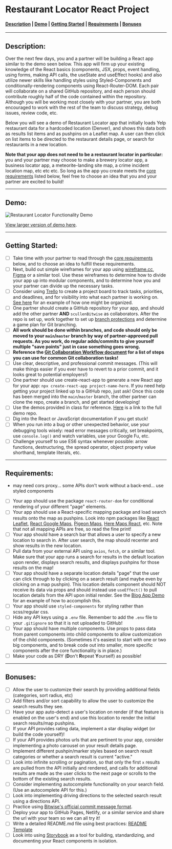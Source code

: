 # Restaurant Locator React Project

#### [Description](#description) | [Demo](#demo) | [Getting Started](#getting-started) | [Requirements](#requirements) | [Bonuses](#bonuses)

---------

## Description:
Over the next few days, you and a partner will be building a React app similar to the demo seen below. This app will firm up your existing knowledge of the React basics (components, JSX, props, event handling, using forms, making API calls, the useState and useEffect hooks) and also utilize newer skills like handling styles using Styled-Components and conditionally-rendering components using React-Router-DOM. Each pair will collaborate on a shared GitHub repository, and each person should contribute roughly half of the code contained within the repository. Although you will be working most closely with your partner, you are both encouraged to work with the rest of the team to discuss strategy, debug issues, review code, etc.

Below you will see a demo of Restaurant Locator app that initially loads Yelp restaurant data for a hardcoded location (Denver), and shows this data both as results list items and as pushpins on a Leaflet map. A user can then click on list items to be directed to the restaurant details page, or search for restaurants in a new location.

**Note that your app does not need to be a restaurant locator in particular:** you and your partner may choose to make a brewery locator app, a business locator app, a meteorite-landing site map, a crime incident location map, etc etc etc. So long as the app you create meets the [core requirements](#requirements) listed below, feel free to choose an idea that you and your partner are excited to build!

---------

## Demo:

![Restaurant Locator Functionality Demo](employee-directory-demo.gif)

[View larger version of demo here](https://watch.screencastify.com/v/9EB97BcHHvZw2y7D58UD).

---------

## Getting Started:

- [ ] Take time with your partner to read through the [core requirements](#requirements) below, and to choose an idea to fulfill these requirements.
- [ ] Next, build out simple wireframes for your app using [wireframe.cc](https://wireframe.cc/), [Figma](https://www.figma.com/) or a similar tool. Use these wireframes to determine how to divide your app up into modular components, and to determine how you and your partner can divide up the necessary tasks.
- [ ] Consider using [Trello](http://trello.com) to create a project board to track tasks, priorities, and deadlines, and for visibility into what each partner is working on. [See here](https://trello.com/b/WjhFXOdJ/demo-project-board) for an example of how one might be organized.
- [ ] One partner should create a GitHub repository for your app, and should add the other partner **AND** `scullenBitwise` as collaborators. After the repo is set up, work together to set up [branch protections](https://docs.github.com/en/enterprise-server@3.2/repositories/configuring-branches-and-merges-in-your-repository/defining-the-mergeability-of-pull-requests/about-protected-branches) and determine a game plan for Git branching.
- [ ] **All work should be done within branches, and code should only be moved to your `main`/`master` branch by way of partner-approved pull requests. As you work, do regular adds/commits to give yourself multiple "save points" just in case something goes wrong.**
- [ ] **Reference the [Git Collaboration Workflow document](https://github.com/scullenBitwise/git-collaboration-workflow) for a list of steps you can use for common Git collaboration tasks!**
- [ ] Use clear, descriptive, and professional commit messages. (This will make things easier if you ever have to revert to a prior commit, and it looks great to potential employers!)
- [ ] One partner should use create-react-app to generate a new React app for your app: `npx create-react-app project-name-here`. If you need help getting your project linked up to a GitHub repo, just ask! Once this code has been merged into the `main`/`master` branch, the other partner can clone the repo, create a branch, and get started developing!
- [ ] Use the demos provided in class for reference. [Here](https://github.com/scullenBitwise/react-apprenticeship) is a link to the full demo repo.
- [ ] Dig into the React or JavaScript documentation if you get stuck!
- [ ] When you run into a bug or other unexpected behavior, use your debugging tools wisely: read error messages critically, set breakpoints, use `console.log()` and watch variables, use your Google Fu, etc.
- [ ] Challenge yourself to use ES6 syntax whenever possible: arrow functions, destructuring, the spread operator, object property value shorthand, template literals, etc.

---------

## Requirements:

- may need cors proxy... some APIs don't work without a back-end... use styled components
- [ ] Your app should use the package `react-router-dom` for conditional rendering of your different "page" elements.
- [ ] Your app should use a React-specific mapping package and load search results onto the map as pushpins. Look into npm packages like [React Leaflet](https://react-leaflet.js.org/), [React Google Maps](https://www.npmjs.com/package/@react-google-maps/api), [Pigeon Maps](https://www.npmjs.com/package/pigeon-maps), [Here Maps React](https://www.npmjs.com/package/here-maps-react-v2), etc. Note that not all mapping APIs are free, so read the fine print!
- [ ] Your app should have a search bar that allows a user to specify a new location to search in. After user search, the map should recenter and show results in the new location.
- [ ] Pull data from your external API using `axios`, `fetch`, or a similar tool. Make sure that your app runs a search for results in the default location upon render, displays search results, and displays pushpins for those results on the map!
- [ ] Your app should have a separate location details "page" that the user can click through to by clicking on a search result (and maybe even by clicking on a map pushpin). This location details component should NOT receive its data via props and should instead use `useEffect()` to pull location details from the API upon initial render. See the [Blog App Demo](https://github.com/scullenBitwise/react-apprenticeship/tree/main/react/11_react-router/3_blog-app) for an example of how to accomplish this.
- [ ] Your app should use `styled-components` for styling rather than scss/regular css.
- [ ] Hide any API keys using a `.env` file. Remember to add the `.env` file to your `.gitignore` so that it is not uploaded to GitHub!
- [ ] Your app should have multiple components. Use props to pass data from parent components into child components to allow customization of the child components. (Sometimes it's easiest to start with one or two big components, and to break code out into smaller, more specific components after the core functionality is in place.)
- [ ] Make your code as DRY (**D**on't **R**epeat **Y**ourself) as possible!

---------

## Bonuses:

- [ ] Allow the user to customize their search by providing additional fields (categories, sort radius, etc)
- [ ] Add filters and/or sort capability to allow the user to customize the search results they see.
- [ ] Have your app auto-detect a user's location on render (if that feature is enabled on the user's end) and use this location to render the initial search results/map pushpins.
- [ ] If your API provides rating data, implement a star display widget (or build the code yourself)!
- [ ] If your API provides photos urls that are pertinent to your app, consider implementing a photo carousel on your result details page.
- [ ] Implement different pushpin/marker styles based on search result categories or whether a search result is current "active."
- [ ] Look into infinite scrolling or pagination, so that only the first `x` results are pulled from the API initially and rendered, and calls for additional results are made as the user clicks to the next page or scrolls to the bottom of the existing search results.
- [ ] Consider implementing autocomplete functionality on your search field. (Use an autocomplete API for this.)
- [ ] Look into implementing driving directions to the selected search result using a directions API.
- [ ] Practice using [Bitwise's official commit message format](https://github.com/Shift3/standards-and-practices/blob/main/standards/commits.md).
- [ ] Deploy your app to GitHub Pages, Netlify, or a similar service and share the url with your team so we can all try it!
- [ ] Write a detailed README.md file using best practices: [README Template](https://gist.github.com/PurpleBooth/109311bb0361f32d87a2)
- [ ] Look into using [Storybook](https://storybook.js.org/docs/react/get-started/introduction) as a tool for building, standardizing, and documenting your React components in isolation.
